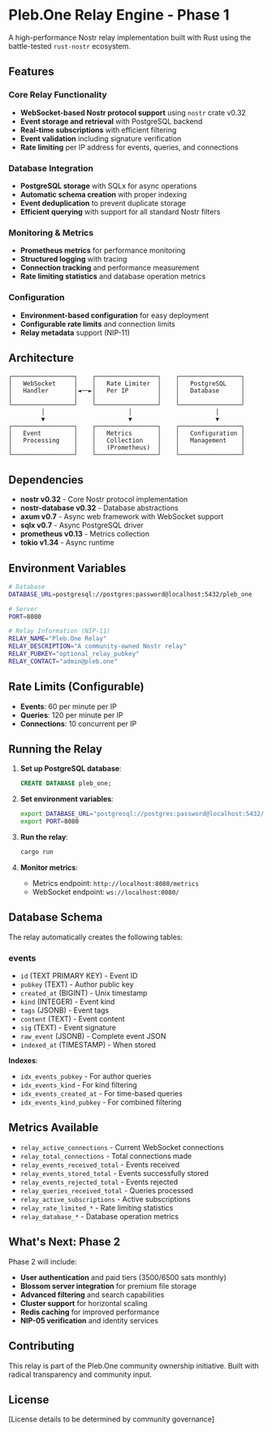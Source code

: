 # Pleb.One Relay Engine - Phase 1

A high-performance Nostr relay implementation built with Rust using the battle-tested `rust-nostr` ecosystem.

## Features

### Core Relay Functionality
- **WebSocket-based Nostr protocol support** using `nostr` crate v0.32
- **Event storage and retrieval** with PostgreSQL backend
- **Real-time subscriptions** with efficient filtering
- **Event validation** including signature verification
- **Rate limiting** per IP address for events, queries, and connections

### Database Integration
- **PostgreSQL storage** with SQLx for async operations
- **Automatic schema creation** with proper indexing
- **Event deduplication** to prevent duplicate storage
- **Efficient querying** with support for all standard Nostr filters

### Monitoring & Metrics
- **Prometheus metrics** for performance monitoring
- **Structured logging** with tracing
- **Connection tracking** and performance measurement
- **Rate limiting statistics** and database operation metrics

### Configuration
- **Environment-based configuration** for easy deployment
- **Configurable rate limits** and connection limits
- **Relay metadata** support (NIP-11)

## Architecture

```
┌─────────────────┐    ┌─────────────────┐    ┌─────────────────┐
│   WebSocket     │    │   Rate Limiter  │    │   PostgreSQL    │
│   Handler       │◄──►│   Per IP        │    │   Database      │
│                 │    │                 │    │                 │
└─────────────────┘    └─────────────────┘    └─────────────────┘
         │                       │                       │
         ▼                       ▼                       ▼
┌─────────────────┐    ┌─────────────────┐    ┌─────────────────┐
│   Event         │    │   Metrics       │    │   Configuration │
│   Processing    │    │   Collection    │    │   Management    │
│                 │    │   (Prometheus)  │    │                 │
└─────────────────┘    └─────────────────┘    └─────────────────┘
```

## Dependencies

- **nostr v0.32** - Core Nostr protocol implementation
- **nostr-database v0.32** - Database abstractions
- **axum v0.7** - Async web framework with WebSocket support
- **sqlx v0.7** - Async PostgreSQL driver
- **prometheus v0.13** - Metrics collection
- **tokio v1.34** - Async runtime

## Environment Variables

```bash
# Database
DATABASE_URL=postgresql://postgres:password@localhost:5432/pleb_one

# Server
PORT=8080

# Relay Information (NIP-11)
RELAY_NAME="Pleb.One Relay"
RELAY_DESCRIPTION="A community-owned Nostr relay"
RELAY_PUBKEY="optional_relay_pubkey"
RELAY_CONTACT="admin@pleb.one"
```

## Rate Limits (Configurable)

- **Events**: 60 per minute per IP
- **Queries**: 120 per minute per IP  
- **Connections**: 10 concurrent per IP

## Running the Relay

1. **Set up PostgreSQL database**:
   ```sql
   CREATE DATABASE pleb_one;
   ```

2. **Set environment variables**:
   ```bash
   export DATABASE_URL="postgresql://postgres:password@localhost:5432/pleb_one"
   export PORT=8080
   ```

3. **Run the relay**:
   ```bash
   cargo run
   ```

4. **Monitor metrics**:
   - Metrics endpoint: `http://localhost:8080/metrics`
   - WebSocket endpoint: `ws://localhost:8080/`

## Database Schema

The relay automatically creates the following tables:

### events
- `id` (TEXT PRIMARY KEY) - Event ID
- `pubkey` (TEXT) - Author public key
- `created_at` (BIGINT) - Unix timestamp
- `kind` (INTEGER) - Event kind
- `tags` (JSONB) - Event tags
- `content` (TEXT) - Event content
- `sig` (TEXT) - Event signature
- `raw_event` (JSONB) - Complete event JSON
- `indexed_at` (TIMESTAMP) - When stored

**Indexes**:
- `idx_events_pubkey` - For author queries
- `idx_events_kind` - For kind filtering
- `idx_events_created_at` - For time-based queries
- `idx_events_kind_pubkey` - For combined filtering

## Metrics Available

- `relay_active_connections` - Current WebSocket connections
- `relay_total_connections` - Total connections made
- `relay_events_received_total` - Events received
- `relay_events_stored_total` - Events successfully stored
- `relay_events_rejected_total` - Events rejected
- `relay_queries_received_total` - Queries processed
- `relay_active_subscriptions` - Active subscriptions
- `relay_rate_limited_*` - Rate limiting statistics
- `relay_database_*` - Database operation metrics

## What's Next: Phase 2

Phase 2 will include:
- **User authentication** and paid tiers (3500/6500 sats monthly)
- **Blossom server integration** for premium file storage
- **Advanced filtering** and search capabilities
- **Cluster support** for horizontal scaling
- **Redis caching** for improved performance
- **NIP-05 verification** and identity services

## Contributing

This relay is part of the Pleb.One community ownership initiative. Built with radical transparency and community input.

## License

[License details to be determined by community governance]
